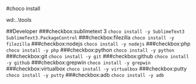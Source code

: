 #choco install

wd:..\tools

##Developer
###checkbox:sublimetext 3
`choco install -y SublimeText3 SublimeText3.PackageControl`
###checkbox:filezilla
`choco install -y filezilla`
###checkbox:nodejs
`choco install -y nodejs`
###checkbox:php
`choco install -y php`
###checkbox:python
`choco install -y python`
###checkbox:git
`choco install -y git`
###checkbox:github
`choco install -y github`
###checkbox:grepwin
`choco install -y grepwin`
###checkbox:virtualbox
`choco install -y virtualbox`
###checkbox:putty
`choco install -y putty`
###checkbox:adb
`choco install -y adb`